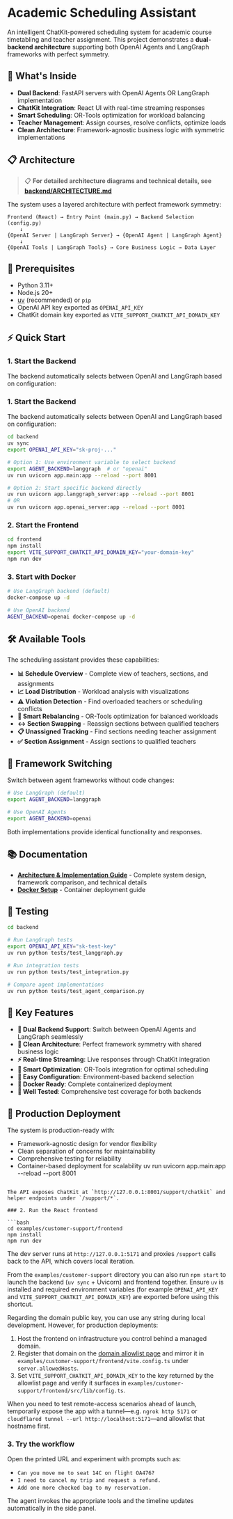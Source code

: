 # Academic Scheduling Assistant

An intelligent ChatKit-powered scheduling system for academic course timetabling and teacher assignment. This project demonstrates a **dual-backend architecture** supporting both OpenAI Agents and LangGraph frameworks with perfect symmetry.

## 🎯 What's Inside
- **Dual Backend**: FastAPI servers with OpenAI Agents OR LangGraph implementation
- **ChatKit Integration**: React UI with real-time streaming responses
- **Smart Scheduling**: OR-Tools optimization for workload balancing
- **Teacher Management**: Assign courses, resolve conflicts, optimize loads
- **Clean Architecture**: Framework-agnostic business logic with symmetric implementations

## 📋 Architecture

> 📋 **For detailed architecture diagrams and technical details, see [backend/ARCHITECTURE.md](./backend/ARCHITECTURE.md)**

The system uses a layered architecture with perfect framework symmetry:

```
Frontend (React) → Entry Point (main.py) → Backend Selection (config.py)
    ↓
{OpenAI Server | LangGraph Server} → {OpenAI Agent | LangGraph Agent}
    ↓
{OpenAI Tools | LangGraph Tools} → Core Business Logic → Data Layer
```

## 🚀 Prerequisites
- Python 3.11+
- Node.js 20+
- [uv](https://docs.astral.sh/uv/getting-started/installation/) (recommended) or `pip`
- OpenAI API key exported as `OPENAI_API_KEY`
- ChatKit domain key exported as `VITE_SUPPORT_CHATKIT_API_DOMAIN_KEY`

## ⚡ Quick Start

### 1. Start the Backend

The backend automatically selects between OpenAI and LangGraph based on configuration:
### 1. Start the Backend

The backend automatically selects between OpenAI and LangGraph based on configuration:

```bash
cd backend
uv sync
export OPENAI_API_KEY="sk-proj-..."

# Option 1: Use environment variable to select backend
export AGENT_BACKEND=langgraph  # or "openai"
uv run uvicorn app.main:app --reload --port 8001

# Option 2: Start specific backend directly
uv run uvicorn app.langgraph_server:app --reload --port 8001
# OR
uv run uvicorn app.openai_server:app --reload --port 8001
```

### 2. Start the Frontend

```bash
cd frontend
npm install
export VITE_SUPPORT_CHATKIT_API_DOMAIN_KEY="your-domain-key"
npm run dev
```

### 3. Start with Docker

```bash
# Use LangGraph backend (default)
docker-compose up -d

# Use OpenAI backend
AGENT_BACKEND=openai docker-compose up -d
```

## 🛠️ Available Tools

The scheduling assistant provides these capabilities:

- **📊 Schedule Overview** - Complete view of teachers, sections, and assignments
- **📈 Load Distribution** - Workload analysis with visualizations
- **⚠️ Violation Detection** - Find overloaded teachers or scheduling conflicts
- **🔄 Smart Rebalancing** - OR-Tools optimization for balanced workloads
- **↔️ Section Swapping** - Reassign sections between qualified teachers
- **📋 Unassigned Tracking** - Find sections needing teacher assignment
- **✅ Section Assignment** - Assign sections to qualified teachers

## 🔧 Framework Switching

Switch between agent frameworks without code changes:

```bash
# Use LangGraph (default)
export AGENT_BACKEND=langgraph

# Use OpenAI Agents
export AGENT_BACKEND=openai
```

Both implementations provide identical functionality and responses.

## 📚 Documentation

- **[Architecture & Implementation Guide](./backend/ARCHITECTURE.md)** - Complete system design, framework comparison, and technical details
- **[Docker Setup](./DOCKER_README.md)** - Container deployment guide

## 🧪 Testing

```bash
cd backend

# Run LangGraph tests
export OPENAI_API_KEY="sk-test-key"
uv run python tests/test_langgraph.py

# Run integration tests
uv run python tests/test_integration.py

# Compare agent implementations
uv run python tests/test_agent_comparison.py
```

## 🎯 Key Features

- **🔄 Dual Backend Support**: Switch between OpenAI Agents and LangGraph seamlessly
- **🎨 Clean Architecture**: Perfect framework symmetry with shared business logic
- **⚡ Real-time Streaming**: Live responses through ChatKit integration
- **🧠 Smart Optimization**: OR-Tools integration for optimal scheduling
- **🔧 Easy Configuration**: Environment-based backend selection
- **🐳 Docker Ready**: Complete containerized deployment
- **🧪 Well Tested**: Comprehensive test coverage for both backends

## 🚀 Production Deployment

The system is production-ready with:
- Framework-agnostic design for vendor flexibility
- Clean separation of concerns for maintainability
- Comprehensive testing for reliability
- Container-based deployment for scalability
uv run uvicorn app.main:app --reload --port 8001
```

The API exposes ChatKit at `http://127.0.0.1:8001/support/chatkit` and helper endpoints under `/support/*`.

### 2. Run the React frontend

```bash
cd examples/customer-support/frontend
npm install
npm run dev
```

The dev server runs at `http://127.0.0.1:5171` and proxies `/support` calls back to the API, which covers local iteration.

From the `examples/customer-support` directory you can also run `npm start` to launch the backend (`uv sync` + Uvicorn) and frontend together. Ensure `uv` is installed and required environment variables (for example `OPENAI_API_KEY` and `VITE_SUPPORT_CHATKIT_API_DOMAIN_KEY`) are exported before using this shortcut.

Regarding the domain public key, you can use any string during local development. However, for production deployments:

1. Host the frontend on infrastructure you control behind a managed domain.
2. Register that domain on the [domain allowlist page](https://platform.openai.com/settings/organization/security/domain-allowlist) and mirror it in `examples/customer-support/frontend/vite.config.ts` under `server.allowedHosts`.
3. Set `VITE_SUPPORT_CHATKIT_API_DOMAIN_KEY` to the key returned by the allowlist page and verify it surfaces in `examples/customer-support/frontend/src/lib/config.ts`.

When you need to test remote-access scenarios ahead of launch, temporarily expose the app with a tunnel—e.g. `ngrok http 5171` or `cloudflared tunnel --url http://localhost:5171`—and allowlist that hostname first.

### 3. Try the workflow

Open the printed URL and experiment with prompts such as:

- `Can you move me to seat 14C on flight OA476?`
- `I need to cancel my trip and request a refund.`
- `Add one more checked bag to my reservation.`

The agent invokes the appropriate tools and the timeline updates automatically in the side panel.
